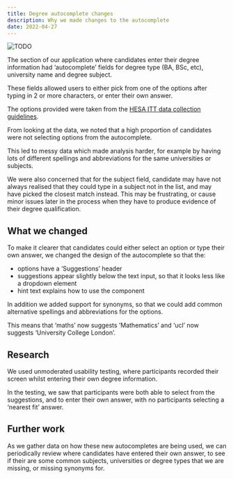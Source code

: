 ```yaml
---
title: Degree autocomplete changes
description: Why we made changes to the autocomplete
date: 2022-04-27
---
```


![TODO](degree-autocomplete-changes.png "Old and new autocompletes")

The section of our application where candidates enter their degree information had ‘autocomplete’ fields for degree type (BA, BSc, etc), university name and degree subject.

These fields allowed users to either pick from one of the options after typing in 2 or more characters, or enter their own answer.

The options provided were taken from the [HESA ITT data collection guidelines](https://www.hesa.ac.uk/collection/c21053/index).

From looking at the data, we noted that a high proportion of candidates were not selecting options from the autocomplete.

This led to messy data which made analysis harder, for example by having lots of different spellings and abbreviations for the same universities or subjects.

We were also concerned that for the subject field, candidate may have not always realised that they could type in a subject not in the list, and may have picked the closest match instead. This may be frustrating, or cause minor issues later in the process when they have to produce evidence of their degree qualification.

## What we changed

To make it clearer that candidates could either select an option or type their own answer, we changed the design of the autocomplete so that the:

* options have a ’Suggestions’ header
* suggestions appear slightly below the text input, so that it looks less like a dropdown element
* hint text explains how to use the component

In addition we added support for synonyms, so that we could add common alternative spellings and abbreviations for the options.

This means that ‘maths’ now suggests ’Mathematics’ and ‘ucl’ now suggests ‘University College London’.

## Research

We used unmoderated usability testing, where participants recorded their screen whilst entering their own degree information.

In the testing, we saw that participants were both able to select from the suggestions, and to enter their own answer, with no participants selecting a ‘nearest fit’ answer.

## Further work

As we gather data on how these new autocompletes are being used, we can periodically review where candidates have entered their own answer, to see if their are some common subjects, universities or degree types that we are missing, or missing synonyms for.
